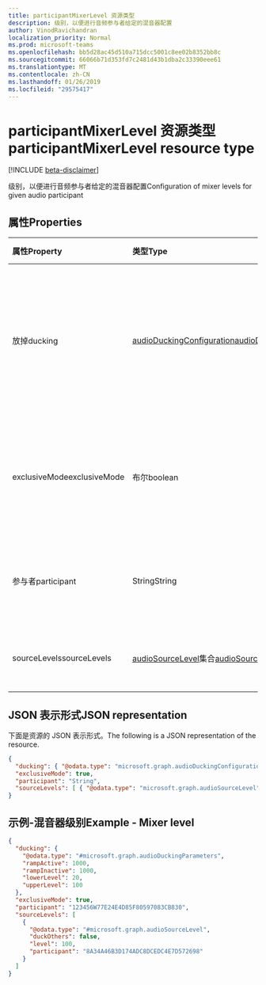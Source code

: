 ```yaml
---
title: participantMixerLevel 资源类型
description: 级别，以便进行音频参与者给定的混音器配置
author: VinodRavichandran
localization_priority: Normal
ms.prod: microsoft-teams
ms.openlocfilehash: bb5d28ac45d510a715dcc5001c8ee02b8352bb8c
ms.sourcegitcommit: 66066b71d353fd7c2481d43b1dba2c33390eee61
ms.translationtype: MT
ms.contentlocale: zh-CN
ms.lasthandoff: 01/26/2019
ms.locfileid: "29575417"
---
```

# <a name="participantmixerlevel-resource-type"></a><span data-ttu-id="cac5c-103">participantMixerLevel 资源类型</span><span class="sxs-lookup"><span data-stu-id="cac5c-103">participantMixerLevel resource type</span></span>

[!INCLUDE [beta-disclaimer](../../includes/beta-disclaimer.md)]

<span data-ttu-id="cac5c-104">级别，以便进行音频参与者给定的混音器配置</span><span class="sxs-lookup"><span data-stu-id="cac5c-104">Configuration of mixer levels for given audio participant</span></span>

## <a name="properties"></a><span data-ttu-id="cac5c-105">属性</span><span class="sxs-lookup"><span data-stu-id="cac5c-105">Properties</span></span>

| <span data-ttu-id="cac5c-106">属性</span><span class="sxs-lookup"><span data-stu-id="cac5c-106">Property</span></span>               | <span data-ttu-id="cac5c-107">类型</span><span class="sxs-lookup"><span data-stu-id="cac5c-107">Type</span></span>                                                      | <span data-ttu-id="cac5c-108">说明</span><span class="sxs-lookup"><span data-stu-id="cac5c-108">Description</span></span>                                                                                         |
| :--------------------- | :-------------------------------------------------------- | :---------------------------------------------------------------------------------------------------|
| <span data-ttu-id="cac5c-109">放掉</span><span class="sxs-lookup"><span data-stu-id="cac5c-109">ducking</span></span>                | [<span data-ttu-id="cac5c-110">audioDuckingConfiguration</span><span class="sxs-lookup"><span data-stu-id="cac5c-110">audioDuckingConfiguration</span></span>](audioduckingconfiguration.md) | <span data-ttu-id="cac5c-111">放掉的此 partipant 其他源的 （逐步中和输出） 自定义组合的配置。</span><span class="sxs-lookup"><span data-stu-id="cac5c-111">Configuration of ducking (phasing in and out) of other sources for this partipant custom mix.</span></span>       |
| <span data-ttu-id="cac5c-112">exclusiveMode</span><span class="sxs-lookup"><span data-stu-id="cac5c-112">exclusiveMode</span></span>          | <span data-ttu-id="cac5c-113">布尔</span><span class="sxs-lookup"><span data-stu-id="cac5c-113">boolean</span></span>                                                   | <span data-ttu-id="cac5c-114">是否应从组合中删除源而无需显式源级别。</span><span class="sxs-lookup"><span data-stu-id="cac5c-114">Whether sources without explicit source level should be removed from the mix.</span></span>                       |
| <span data-ttu-id="cac5c-115">参与者</span><span class="sxs-lookup"><span data-stu-id="cac5c-115">participant</span></span>            | <span data-ttu-id="cac5c-116">String</span><span class="sxs-lookup"><span data-stu-id="cac5c-116">String</span></span>                                                    | <span data-ttu-id="cac5c-117">正在为其配置混音器参与者。</span><span class="sxs-lookup"><span data-stu-id="cac5c-117">The participant for whom the mixer is being configured.</span></span>                                             |
| <span data-ttu-id="cac5c-118">sourceLevels</span><span class="sxs-lookup"><span data-stu-id="cac5c-118">sourceLevels</span></span>           | <span data-ttu-id="cac5c-119">[audioSourceLevel](audiosourcelevel.md)集合</span><span class="sxs-lookup"><span data-stu-id="cac5c-119">[audioSourceLevel](audiosourcelevel.md) collection</span></span>        | <span data-ttu-id="cac5c-120">对于其他源的级别配置。</span><span class="sxs-lookup"><span data-stu-id="cac5c-120">Level configuration for other sources.</span></span>                                                              |

## <a name="json-representation"></a><span data-ttu-id="cac5c-121">JSON 表示形式</span><span class="sxs-lookup"><span data-stu-id="cac5c-121">JSON representation</span></span>

<span data-ttu-id="cac5c-122">下面是资源的 JSON 表示形式。</span><span class="sxs-lookup"><span data-stu-id="cac5c-122">The following is a JSON representation of the resource.</span></span>

<!-- {
  "blockType": "resource",
  "optionalProperties": [

  ],
  "@odata.type": "microsoft.graph.participantMixerLevel"
}-->
```json
{
  "ducking": { "@odata.type": "microsoft.graph.audioDuckingConfiguration" },
  "exclusiveMode": true,
  "participant": "String",
  "sourceLevels": [ { "@odata.type": "microsoft.graph.audioSourceLevel" } ]
}
```

## <a name="example---mixer-level"></a><span data-ttu-id="cac5c-123">示例-混音器级别</span><span class="sxs-lookup"><span data-stu-id="cac5c-123">Example - Mixer level</span></span>

<!-- {
  "blockType": "example",
  "@odata.type": "microsoft.graph.participantMixerLevel"
}-->
```json
{
  "ducking": {
    "@odata.type": "#microsoft.graph.audioDuckingParameters",
    "rampActive": 1000,
    "rampInactive": 1000,
    "lowerLevel": 20,
    "upperLevel": 100
  },
  "exclusiveMode": true,
  "participant": "123456W77E24E4D85F80597083CB830",
  "sourceLevels": [
    {
      "@odata.type": "#microsoft.graph.audioSourceLevel",
      "duckOthers": false,
      "level": 100,
      "participant": "8A34A46B3D174ADC8DCEDC4E7D572698"
    }
  ]
}
```

<!-- uuid: 8fcb5dbc-d5aa-4681-8e31-b001d5168d79
2015-10-25 14:57:30 UTC -->
<!--
{
  "type": "#page.annotation",
  "description": "participantMixerLevel resource",
  "keywords": "",
  "section": "documentation",
  "tocPath": "",
  "suppressions": [
    "Error: /api-reference/beta/resources/participantmixerlevel.md:\r\n      Exception processing links.\r\n    System.ArgumentException: Link Definition was null. Link text: !INCLUDE [beta-disclaimer](../../includes/beta-disclaimer.md)\r\n      at ApiDoctor.Validation.DocFile.get_LinkDestinations()\r\n      at ApiDoctor.Validation.DocSet.ValidateLinks(Boolean includeWarnings, String[] relativePathForFiles, IssueLogger issues, Boolean requireFilenameCaseMatch, Boolean printOrphanedFiles)"
  ]
}
-->
